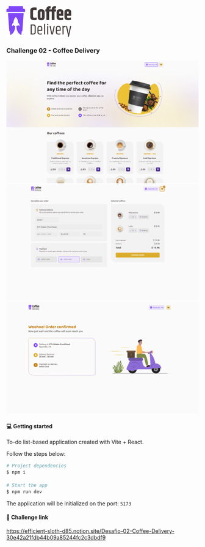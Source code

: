 ![](.github/assets/logo.svg)

### Challenge 02 - Coffee Delivery

![](.github/assets/page1.png)
![](.github/assets/page2.png)
![](.github/assets/page3.png)

#### 💻 Getting started

To-do list-based application created with Vite + React.

Follow the steps below:
```bash
# Project dependencies
$ npm i

# Start the app
$ npm run dev
```

The application will be initialized on the port: `5173`

#### 🔗 Challenge link
https://efficient-sloth-d85.notion.site/Desafio-02-Coffee-Delivery-30e42a21fdb44b09a85244fc2c3dbdf9
